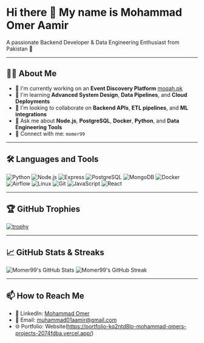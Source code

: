 # Hi there 👋 My name is Mohammad Omer Aamir
A passionate Backend Developer & Data Engineering Enthusiast from Pakistan 🚀

---

## 👨‍💻 About Me
- 🔭 I'm currently working on an **Event Discovery Platform** [moqah.pk](https://moqah.pk)
- 🌱 I'm learning **Advanced System Design**, **Data Pipelines**, and **Cloud Deployments**
- 👯 I'm looking to collaborate on **Backend APIs**, **ETL pipelines**, and **ML integrations**
- 💬 Ask me about **Node.js**, **PostgreSQL**, **Docker**, **Python**, and **Data Engineering Tools**
- 🤝 Connect with me: `momer99`

---

## 🛠️ Languages and Tools
![Python](https://img.shields.io/badge/-Python-3776AB?style=flat&logo=python&logoColor=radical)
![Node.js](https://img.shields.io/badge/-Node.js-339933?style=flat&logo=node.js&logoColor=white)
![Express](https://img.shields.io/badge/-Express-black?style=flat&logo=express&logoColor=white)
![PostgreSQL](https://img.shields.io/badge/-PostgreSQL-336791?style=flat&logo=postgresql&logoColor=white)
![MongoDB](https://img.shields.io/badge/-MongoDB-47A248?style=flat&logo=mongodb&logoColor=white)
![Docker](https://img.shields.io/badge/-Docker-2496ED?style=flat&logo=docker&logoColor=white)
![Airflow](https://img.shields.io/badge/-Airflow-017CEE?style=flat&logo=apache-airflow&logoColor=white)
![Linux](https://img.shields.io/badge/-Linux-FCC624?style=flat&logo=linux&logoColor=black)
![Git](https://img.shields.io/badge/-Git-F05032?style=flat&logo=git&logoColor=white)
![JavaScript](https://img.shields.io/badge/-JavaScript-F7DF1E?style=flat&logo=javascript&logoColor=black)
![React](https://img.shields.io/badge/-React-61DAFB?style=flat&logo=react&logoColor=black)

---

## 🏆 GitHub Trophies
[![trophy](https://github-profile-trophy.vercel.app/?username=momer99&theme=radical&column=7)](https://github.com/ryo-ma/github-profile-trophy)

---

## 📈 GitHub Stats & Streaks
![Momer99's GitHub Stats](https://github-readme-stats.vercel.app/api?username=momer99&show_icons=true&theme=radical)
![Momer99's GitHub Streak](https://github-readme-streak-stats.herokuapp.com?user=momer99&theme=radical)

---

## 📫 How to Reach Me
- 💼 LinkedIn: [Mohammad Omer](https://www.linkedin.com/in/mohammad-omer-aamir/)
- 📧 Email: muhammad01aamir@gmail.com
- 🌐 Portfolio: Website(https://portfolio-kq2ntd8lo-mohammad-omers-projects-2074fdba.vercel.app/)

